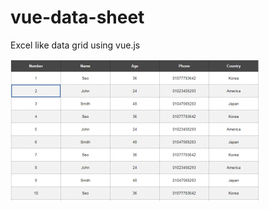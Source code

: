 # vue-data-sheet
Excel like data grid using vue.js

![alt text](https://github.com/ssimuru/vue-data-sheet/blob/master/vue-data-sheet-desc.gif)
